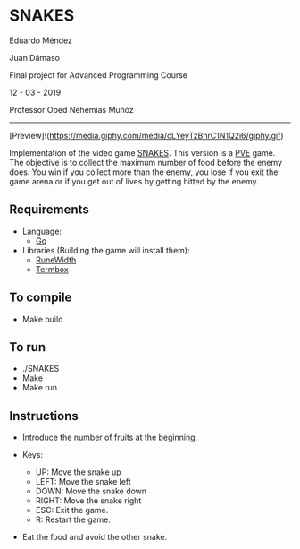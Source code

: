 SNAKES
=========================

Eduardo Méndez

Juan Dámaso

Final project for Advanced Programming Course

12 - 03 - 2019

Professor Obed Nehemías Muñóz


----------------------

[Preview]!(https://media.giphy.com/media/cLYeyTzBhrC1N1Q2i6/giphy.gif)

Implementation of the video game [SNAKES](http://slither.io/). This version is a [PVE](https://en.wikipedia.org/wiki/Player_versus_environment) game. The objective is to collect the maximum number of food before the enemy does. You win if you collect more than the enemy, you lose if you exit the game arena or if you get out of lives by getting hitted by the enemy.

Requirements
--------------------
- Language:
  - [Go](https://golang.org/)
- Libraries (Building the game will install them):
  - [RuneWidth](github.com/mattn/go-runewidth)
  - [Termbox](github.com/nsf/termbox-go")

To compile
----------------------
- Make build


To run
--------------------
- ./SNAKES
- Make
- Make run

Instructions
-------------
* Introduce the number of fruits at the beginning.

* Keys:
  - UP:     Move the snake up
  - LEFT:   Move the snake left
  - DOWN:   Move the snake down
  - RIGHT:  Move the snake right
  - ESC:    Exit the game.
  - R:      Restart the game.

* Eat the food and avoid the other snake.


